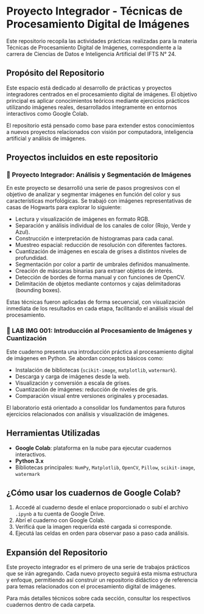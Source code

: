 # Proyecto Integrador - Técnicas de Procesamiento Digital de Imágenes

Este repositorio recopila las actividades prácticas realizadas para la materia Técnicas de Procesamiento Digital de Imágenes, correspondiente a la carrera de Ciencias de Datos e Inteligencia Artificial del IFTS N° 24.

## Propósito del Repositorio

Este espacio está dedicado al desarrollo de prácticas y proyectos integradores centrados en el procesamiento digital de imágenes. El objetivo principal es aplicar conocimientos teóricos mediante ejercicios prácticos utilizando imágenes reales, desarrollados íntegramente en entornos interactivos como Google Colab.

El repositorio está pensado como base para extender estos conocimientos a nuevos proyectos relacionados con visión por computadora, inteligencia artificial y análisis de imágenes.

## Proyectos incluidos en este repositorio

### 📌 Proyecto Integrador: Análisis y Segmentación de Imágenes

En este proyecto se desarrolló una serie de pasos progresivos con el objetivo de analizar y segmentar imágenes en función del color y sus características morfológicas. Se trabajó con imágenes representativas de casas de Hogwarts para explorar lo siguiente:

- Lectura y visualización de imágenes en formato RGB.
- Separación y análisis individual de los canales de color (Rojo, Verde y Azul).
- Construcción e interpretación de histogramas para cada canal.
- Muestreo espacial: reducción de resolución con diferentes factores.
- Cuantización de imágenes en escala de grises a distintos niveles de profundidad.
- Segmentación por color a partir de umbrales definidos manualmente.
- Creación de máscaras binarias para extraer objetos de interés.
- Detección de bordes de forma manual y con funciones de OpenCV.
- Delimitación de objetos mediante contornos y cajas delimitadoras (bounding boxes).

Estas técnicas fueron aplicadas de forma secuencial, con visualización inmediata de los resultados en cada etapa, facilitando el análisis visual del procesamiento.

### 🧪 LAB IMG 001: Introducción al Procesamiento de Imágenes y Cuantización

Este cuaderno presenta una introducción práctica al procesamiento digital de imágenes en Python. Se abordan conceptos básicos como:

- Instalación de bibliotecas (`scikit-image`, `matplotlib`, `watermark`).
- Descarga y carga de imágenes desde la web.
- Visualización y conversión a escala de grises.
- Cuantización de imágenes: reducción de niveles de gris.
- Comparación visual entre versiones originales y procesadas.

El laboratorio está orientado a consolidar los fundamentos para futuros ejercicios relacionados con análisis y visualización de imágenes.

## Herramientas Utilizadas

- **Google Colab**: plataforma en la nube para ejecutar cuadernos interactivos.
- **Python 3.x**
- Bibliotecas principales: `NumPy`, `Matplotlib`, `OpenCV`, `Pillow`, `scikit-image`, `watermark`

## ¿Cómo usar los cuadernos de Google Colab?

1. Accedé al cuaderno desde el enlace proporcionado o subí el archivo `.ipynb` a tu cuenta de Google Drive.
2. Abrí el cuaderno con Google Colab.
3. Verificá que la imagen requerida esté cargada si corresponde.
4. Ejecutá las celdas en orden para observar paso a paso cada análisis.

## Expansión del Repositorio

Este proyecto integrador es el primero de una serie de trabajos prácticos que se irán agregando. Cada nuevo proyecto seguirá esta misma estructura y enfoque, permitiendo así construir un repositorio didáctico y de referencia para temas relacionados con el procesamiento digital de imágenes.

Para más detalles técnicos sobre cada sección, consultar los respectivos cuadernos dentro de cada carpeta.

